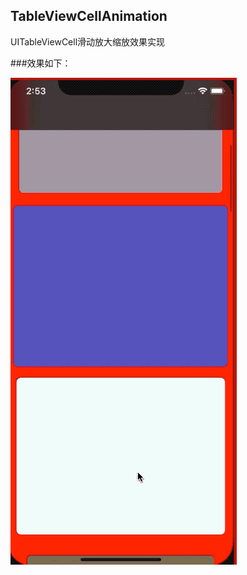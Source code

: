 
TableViewCellAnimation
-----------------------------------
  UITableViewCell滑动放大缩放效果实现
  


###效果如下：

![github-01.jpg](/TableViewCellAnimation.gif "github-01.jpg")
